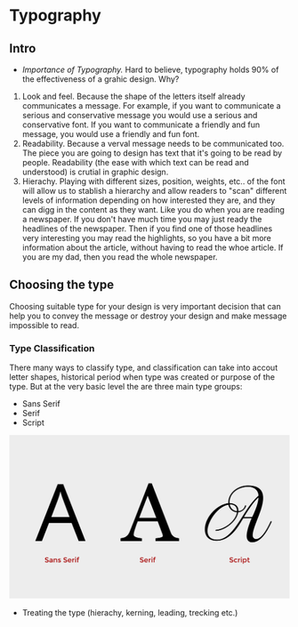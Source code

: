 
# Typography 

## Intro

- *Importance of Typography.* Hard to believe, typography holds 90% of the effectiveness of a grahic design. Why? 
1. Look and feel. Because the shape of the letters itself already communicates a message. For example, if you want to communicate a serious and conservative message you would use a serious and conservative font. If you want to communicate a friendly and fun message, you would use a friendly and fun font. 
2. Readability. Because a verval message needs to be communicated too. The piece you are going to design has text that it's going to be read by people. Readability (the ease with which text can be read and understood) is crutial in graphic design.  
3. Hierachy. Playing with different sizes, position, weights, etc.. of the font will allow us to stablish a hierarchy and allow readers to "scan" different levels of information depending on how interested they are, and they can digg in the content as they want. Like you do when you are reading a newspaper. If you don't have much time you may just ready the headlines of the newspaper. Then if you find one of those headlines very interesting you may read the highlights, so you have a bit more information about the article, without having to read the whoe article. If you are my dad, then you read the whole newspaper.  

## Choosing the type 

Choosing suitable type for your design is very important decision that can help you to convey the message or destroy your design and make message impossible to read. 

### Type Classification

There many ways to classify type, and classification can take into accout letter shapes, historical period when type was created or purpose of the type. But at the very basic level the are three main type groups: 

- Sans Serif
- Serif
- Script  

![alt text](https://raw.githubusercontent.com/opendesignschool/introduction-into-graphic-design/master/typography/assets/img/classification_1.svg)


- Treating the type (hierachy, kerning, leading, trecking etc.)


